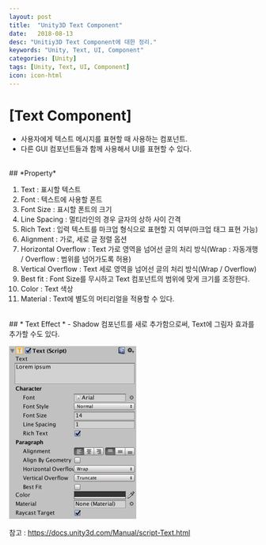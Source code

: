 ```yaml
---
layout: post
title:  "Unity3D Text Component"
date:   2018-08-13
desc: "Unitiy3D Text Component에 대한 정리."
keywords: "Unity, Text, UI, Component"
categories: [Unity]
tags: [Unity, Text, UI, Component]
icon: icon-html
---
```



# **[Text Component]**
 - 사용자에게 텍스트 메시지를 표현할 때 사용하는 컴포넌트.
 - 다른 GUI 컴포넌트들과 함께 사용해서 UI를 표현할 수 있다.
 
<br />
## *Property*

1. Text : 표시할 텍스트
2. Font : 텍스트에 사용할 폰트
3. Font Size : 표시할 폰트의 크기
4. Line Spacing : 멀티라인의 경우 글자의 상하 사이 간격
5. Rich Text : 입력 텍스트를 마크업 형식으로 표현할 지 여부(마크업 태그 표현 가능)
6. Alignment : 가로, 세로 글 정렬 옵션
7. Horizontal Overflow : Text 가로 영역을 넘어선 글의 처리 방식(Wrap : 자동개행 / Overflow : 범위를 넘어가도록 허용)
8. Vertical Overflow : Text 세로 영역을 넘어선 글의 처리 방식(Wrap / Overflow)
9. Best fit : Font Size를 무시하고 Text 컴포넌트의 범위에 맞게 크기를 조정한다.
10. Color : Text 색상
11. Material : Text에 별도의 머티리얼을 적용할 수 있다.
<br />
## * Text Effect *
 - Shadow 컴포넌트를 새로 추가함으로써, Text에 그림자 효과를 추가할 수도 있다.


![이해를 돕기 위해 Text Component 이미지를 첨부](/static/assets/img/blog/unity/textcomponent.png)



참고 : https://docs.unity3d.com/Manual/script-Text.html

